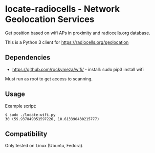 # locate-radiocells - Network Geolocation Services

Get position based on wifi APs in proximity and radiocells.org database.

This is a Python 3 client for https://radiocells.org/geolocation

## Dependencies
* https://github.com/rockymeza/wifi/ - install: sudo pip3 install wifi

Must run as root to get access to scanning.

## Usage

Example script:
```
$ sudo ./locate-wifi.py
30 (59.937849051597226, 10.613390430215777)
```

## Compatibility

Only tested on Linux (Ubuntu, Fedora).
